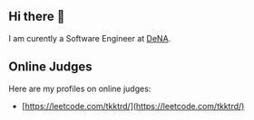 ## Hi there 👋 
I am curently a Software Engineer at [DeNA](https://dena.com/jp/).

## Online Judges
Here are my profiles on online judges:
- [https://leetcode.com/tkktrd/](https://leetcode.com/tkktrd/)